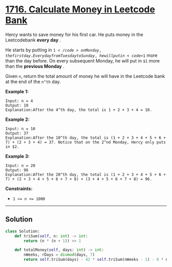# [1716. Calculate Money in Leetcode Bank](https://leetcode.com/problems/calculate-money-in-leetcode-bank/description/?envType=daily-question&envId=2025-10-23)

Hercy wants to save money for his first car. He puts money in the Leetcodebank **every day** .

He starts by putting in <code>$1</code> on Monday, the first day. Every day from Tuesday to Sunday, he will put in <code>$1</code> more than the day before. On every subsequent Monday, he will put in <code>$1</code> more than the **previous Monday** . 

Given <code>n</code>, return the total amount of money he will have in the Leetcode bank at the end of the <code>n^th</code> day.

**Example 1:** 

```
Input: n = 4
Output: 10
Explanation:After the 4^th day, the total is 1 + 2 + 3 + 4 = 10.
```

**Example 2:** 

```
Input: n = 10
Output: 37
Explanation:After the 10^th day, the total is (1 + 2 + 3 + 4 + 5 + 6 + 7) + (2 + 3 + 4) = 37. Notice that on the 2^nd Monday, Hercy only puts in $2.
```

**Example 3:** 

```
Input: n = 20
Output: 96
Explanation:After the 20^th day, the total is (1 + 2 + 3 + 4 + 5 + 6 + 7) + (2 + 3 + 4 + 5 + 6 + 7 + 8) + (3 + 4 + 5 + 6 + 7 + 8) = 96.
```

**Constraints:** 

- <code>1 <= n <= 1000</code>

---

## Solution

```python
class Solution:
    def triSum(self, n: int) -> int:
        return (n * (n + 1)) >> 1

    def totalMoney(self, days: int) -> int:
        nWeeks, rDays = divmod(days, 7)        
        return self.triSum(days) - 42 * self.triSum(nWeeks - 1) - 6 * nWeeks * rDays
```